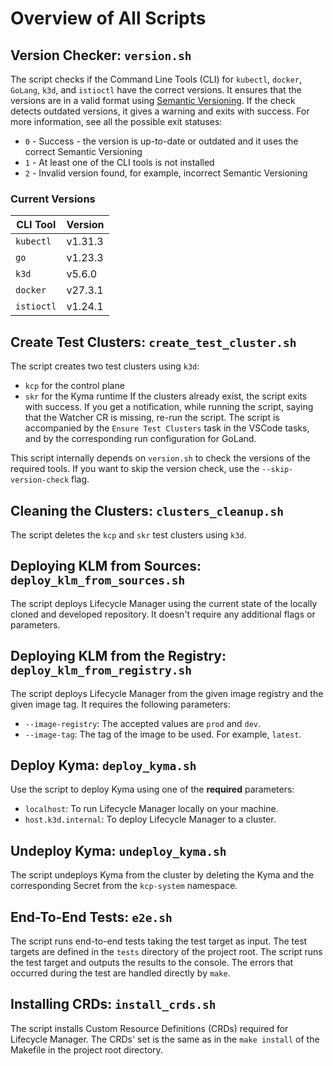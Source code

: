 # Overview of All Scripts

## Version Checker: `version.sh`
The script checks if the Command Line Tools (CLI) for `kubectl`, `docker`, `GoLang`, `k3d`, and `istioctl` have the correct versions.
It ensures that the versions are in a valid format using [Semantic Versioning](https://semver.org/).
If the check detects outdated versions, it gives a warning and exits with success. For more information, see all the possible exit statuses:  

* `0` - Success - the version is up-to-date or outdated and it uses the correct Semantic Versioning
* `1` - At least one of the CLI tools is not installed
* `2` - Invalid version found, for example, incorrect Semantic Versioning

### Current Versions
| CLI Tool  | Version |
| --------- | ------- |
| `kubectl` | v1.31.3 |
| `go`      | v1.23.3 |
| `k3d`     | v5.6.0  |
| `docker`  | v27.3.1 |
| `istioctl`| v1.24.1 |


## Create Test Clusters: `create_test_cluster.sh`
The script creates two test clusters using `k3d`:
- `kcp` for the control plane 
- `skr` for the Kyma runtime
If the clusters already exist, the script exits with success.
If you get a notification, while running the script, saying that the Watcher CR is missing, re-run the script.
The script is accompanied by the `Ensure Test Clusters` task in the VSCode tasks, and by the corresponding run configuration for GoLand.

This script internally depends on `version.sh` to check the versions of the required tools. If you want to skip the version check, use the `--skip-version-check` flag.

## Cleaning the Clusters: `clusters_cleanup.sh`
The script deletes the `kcp` and `skr` test clusters using `k3d`.

## Deploying KLM from Sources: `deploy_klm_from_sources.sh`
The script deploys Lifecycle Manager using the current state of the locally cloned and developed repository.
It doesn't require any additional flags or parameters.

## Deploying KLM from the Registry: `deploy_klm_from_registry.sh`
The script deploys Lifecycle Manager from the given image registry and the given image tag.
It requires the following parameters:
- `--image-registry`: The accepted values are `prod` and `dev`.
- `--image-tag`: The tag of the image to be used. For example, `latest`.

## Deploy Kyma: `deploy_kyma.sh`
Use the script to deploy Kyma using one of the **required** parameters:
- `localhost`: To run Lifecycle Manager locally on your machine.
- `host.k3d.internal`: To deploy Lifecycle Manager to a cluster.

## Undeploy Kyma: `undeploy_kyma.sh`
The script undeploys Kyma from the cluster by deleting the Kyma and the corresponding Secret from the `kcp-system` namespace.

## End-To-End Tests: `e2e.sh`
The script runs end-to-end tests taking the test target as input.
The test targets are defined in the `tests` directory of the project root.
The script runs the test target and outputs the results to the console.
The errors that occurred during the test are handled directly by `make`.

## Installing CRDs: `install_crds.sh`
The script installs Custom Resource Definitions (CRDs) required for Lifecycle Manager. The CRDs' set is the same as in the `make install` of the Makefile in the project root directory.
